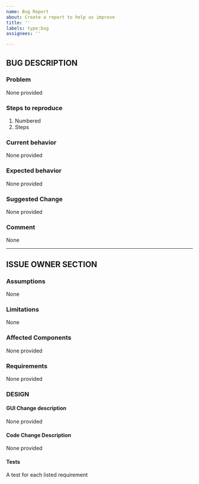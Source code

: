 ```yaml
---
name: Bug Report
about: Create a report to help us improve
title: ''
labels: type:bug
assignees: ''

---
```


<!-- markdownlint-disable-next-line first-line-heading -->
## BUG DESCRIPTION

### Problem
<!-- A bird's-eye summation of what the problem is. -->
None provided

### Steps to reproduce

1. Numbered
2. Steps

### Current behavior
<!-- A clear and concise description of what happens when you perform the steps
above.  Include screenshots if applicable. -->
None provided

### Expected behavior
<!-- A clear and concise description of what you expected to happen. -->
None provided

### Suggested Change
<!-- A guess at what might fix the issue.  *Pseudocode encouraged.* -->
None provided

### Comment
<!-- Any other relevant context or links to what you were working on when you
discovered the problem. -->
None

-----

## ISSUE OWNER SECTION

### Assumptions
<!-- A numbered list of assumptions, e.g.

1. List of assumptions that the code will not explicitly address/check
2. E.g. We will assume input is correct (explaining why there is no validation)
-->
None

### Limitations
<!-- A numbered list of limitations, e.g.

1. A list of things this work will specifically not do
2. E.g. This feature will only handle the most frequent use case X
-->
None

### Affected Components
<!-- A tentative list of anticipated repository items that will be changed,
labeled with "add", "delete", or "change".  One item per line.  (Mostly, this
will be a list of files.) E.g.

- change: File path or DB table ...
- add: Environment variable or server setting
- delete: External executable or cron job
-->
None provided

### Requirements
<!-- A numbered list of requirements, e.g.

- [ ] `1.` List of numbered conditions to be met for the feature
- [ ] `1.1.` E.g. Every column/row must display a value, i.e. cannot be empty
- [ ] `2.` Numbers for reference & checkboxes for progress tracking
-->
None provided

### DESIGN

#### GUI Change description
<!-- Describe changes the user will see. -->
None provided

#### Code Change Description
<!-- Describe code changes planned for the feature. Pseudocode/outline/etc. -->
None provided

#### Tests

A test for each listed requirement

